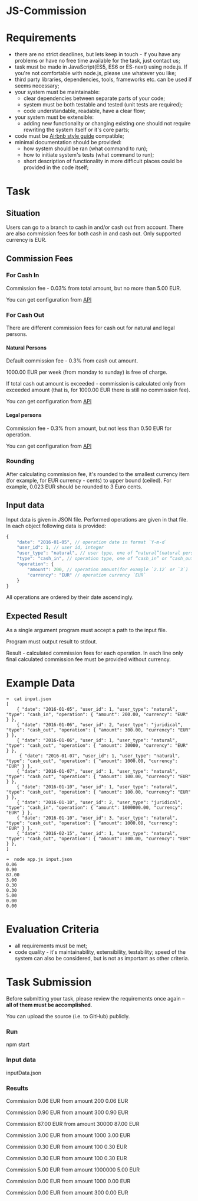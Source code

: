 # JS-Commission

Requirements
============

 * there are no strict deadlines, but lets keep in touch - if you have any problems or have no free time available for the task, just contact us;
 * task must be made in JavaScript(ES5, ES6 or ES-next) using node.js. If you're not comfortable with node.js, please use whatever you like;
 * third party libraries, dependencies, tools, frameworks etc. can be used if seems necessary;
 * your system must be maintainable:
     * clear dependencies between separate parts of your code;
     * system must be both testable and tested (unit tests are required);
     * code understandable, readable, have a clear flow;
 * your system must be extensible:
     * adding new functionality or changing existing one should not require rewriting the system itself or it's core parts;
 * code must be [Airbnb style guide](https://github.com/airbnb/javascript) compatible;
 * minimal documentation should be provided:
     * how system should be ran (what command to run);
     * how to initiate system's tests (what command to run);
     * short description of functionality in more difficult places could be provided in the code itself;
 
Task
====

## Situation
Users can go to a branch to cash in and/or cash out from account. There are also commission fees for both cash in and cash out. Only supported currency is EUR.

## Commission Fees

### For Cash In
Commission fee - 0.03% from total amount, but no more than 5.00 EUR.

You can get configuration from [API](https://developers.paysera.com/tasks/api/cash-in)

### For Cash Out
There are different commission fees for cash out for natural and legal persons.

#### Natural Persons
Default commission fee - 0.3% from cash out amount.

1000.00 EUR per week (from monday to sunday) is free of charge.

If total cash out amount is exceeded - commission is calculated only from exceeded amount (that is, for 1000.00 EUR there is still no commission fee).

You can get configuration from [API](https://developers.paysera.com/tasks/api/cash-out-natural)

#### Legal persons
Commission fee - 0.3% from amount, but not less than 0.50 EUR for operation.

You can get configuration from [API](https://developers.paysera.com/tasks/api/cash-out-juridical)

### Rounding
After calculating commission fee, it's rounded to the smallest currency item (for example, for EUR currency - cents) to upper bound (ceiled). For example, 0.023 EUR should be rounded to 3 Euro cents.

## Input data
Input data is given in JSON file. Performed operations are given in that file. In each object following data is provided:
```js
{
    "date": "2016-01-05", // operation date in format `Y-m-d`
    "user_id": 1, // user id, integer
    "user_type": "natural", // user type, one of “natural”(natural person) or “juridical”(legal person)
    "type": "cash_in", // operation type, one of “cash_in” or “cash_out”
    "operation": {
        "amount": 200, // operation amount(for example `2.12` or `3`)
        "currency": "EUR" // operation currency `EUR`
    }
}
```
All operations are ordered by their date ascendingly.

## Expected Result
As a single argument program must accept a path to the input file.

Program must output result to stdout.

Result - calculated commission fees for each operation. In each line only final calculated commission fee must be provided without currency.

Example Data
============
```
➜  cat input.json
[
    { "date": "2016-01-05", "user_id": 1, "user_type": "natural", "type": "cash_in", "operation": { "amount": 200.00, "currency": "EUR" } },
    { "date": "2016-01-06", "user_id": 2, "user_type": "juridical", "type": "cash_out", "operation": { "amount": 300.00, "currency": "EUR" } },
    { "date": "2016-01-06", "user_id": 1, "user_type": "natural", "type": "cash_out", "operation": { "amount": 30000, "currency": "EUR" } },
     { "date": "2016-01-07", "user_id": 1, "user_type": "natural", "type": "cash_out", "operation": { "amount": 1000.00, "currency": "EUR" } },
    { "date": "2016-01-07", "user_id": 1, "user_type": "natural", "type": "cash_out", "operation": { "amount": 100.00, "currency": "EUR" } },
    { "date": "2016-01-10", "user_id": 1, "user_type": "natural", "type": "cash_out", "operation": { "amount": 100.00, "currency": "EUR" } },
    { "date": "2016-01-10", "user_id": 2, "user_type": "juridical", "type": "cash_in", "operation": { "amount": 1000000.00, "currency": "EUR" } },
    { "date": "2016-01-10", "user_id": 3, "user_type": "natural", "type": "cash_out", "operation": { "amount": 1000.00, "currency": "EUR" } },
    { "date": "2016-02-15", "user_id": 1, "user_type": "natural", "type": "cash_out", "operation": { "amount": 300.00, "currency": "EUR" } },
]

➜  node app.js input.json
0.06
0.90
87.00
3.00
0.30
0.30
5.00
0.00
0.00
```

Evaluation Criteria
===================
* all requirements must be met;
* code quality - it's maintainability, extensibility, testability; speed of the system can also be considered, but is not as important as other criteria.

Task Submission
===============
Before submitting your task, please review the requirements once again – **all of them must be accomplished**.

You can upload the source (i.e. to GitHub) publicly.


### Run

npm start

### Input data

inputData.json

### Results

Commission  0.06 EUR from amount  200 0.06 EUR

Commission  0.90 EUR from amount  300 0.90 EUR

Commission  87.00 EUR from amount  30000 87.00 EUR

Commission  3.00 EUR from amount  1000 3.00 EUR

Commission  0.30 EUR from amount  100 0.30 EUR

Commission  0.30 EUR from amount  100 0.30 EUR

Commission  5.00 EUR from amount  1000000 5.00 EUR

Commission  0.00 EUR from amount  1000 0.00 EUR

Commission  0.00 EUR from amount  300 0.00 EUR


